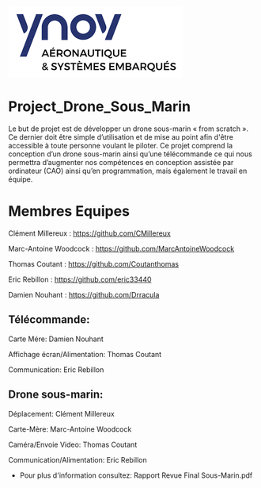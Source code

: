 ![Alt text](https://github.com/eric33440/oscilloscope.cpp/blob/master/ynov.png "Ynov Estei")


# Project_Drone_Sous_Marin

Le but de projet est de développer un drone sous-marin « from scratch ». Ce dernier doit être simple
d’utilisation et de mise au point afin d'être accessible à toute personne voulant le piloter.
Ce projet comprend la conception d’un drone sous-marin ainsi qu’une télécommande ce qui nous
permettra d’augmenter nos compétences en conception assistée par ordinateur (CAO) ainsi qu’en
programmation, mais également le travail en équipe.

# Membres Equipes

Clément Millereux : https://github.com/CMillereux

Marc-Antoine Woodcock : https://github.com/MarcAntoineWoodcock

Thomas Coutant : https://github.com/Coutanthomas

Eric Rebillon : https://github.com/eric33440

Damien Nouhant : https://github.com/Drracula

## Télécommande: 

Carte Mére: Damien Nouhant

Affichage écran/Alimentation: Thomas Coutant

Communication: Eric Rebillon

## Drone sous-marin:

Déplacement: Clément Millereux

Carte-Mère: Marc-Antoine Woodcock

Caméra/Envoie Video: Thomas Coutant

Communication/Alimentation: Eric Rebillon





* Pour plus d'information consultez: Rapport Revue Final Sous-Marin.pdf
